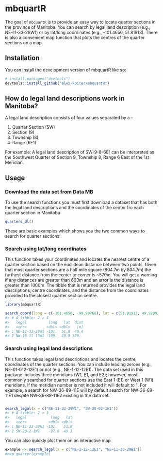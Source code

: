 
<!-- README.md is generated from README.Rmd. Please edit that file -->

# mbquartR

<!-- badges: start -->
<!-- badges: end -->

The goal of `mbquartR` is to provide an easy way to locate quarter
sections in the province of Manitoba. You can search by legal land
description (e.g., NE-11-33-29W1) or by lat/long coordinates (e.g.,
-101.4656, 51.81913). There is also a convenient map function that plots
the centres of the quarter sections on a map.

## Installation

You can install the development version of mbquartR like so:

``` r
# install.packages("devtools")
devtools::install_github("alex-koiter/mbquartR")
```

## How do legal land descriptions work in Manitoba?

A legal land description consists of four values separated by a -

1.  Quarter Section (SW)
2.  Section (9)
3.  Township (8)
4.  Range (6E1)

For example: A legal land description of SW-9-8-6E1 can be interpreted
as the Southwest Quarter of Section 9, Township 8, Range 6 East of the
1st Meridian.

## Usage

### Download the data set from Data MB

To use the search functions you must first download a dataset that has
both the legal land descriptions and the coordinates of the center fro
each quarter section in Manitoba

``` r
quarters_dl()
```

These are basic examples which shows you the two common ways to search
for quarter sections:

### Search using lat/long coordinates

This function takes your coordinates and locates the nearest centre of a
quarter section based on the euclidean distance between two points.
Given that most quarter sections are a half mile square (804.7m by
804.7m) the furthest distance from the center to corner is ~570m. You
will get a warning if any distances are greater than 600m and an error
is the distance is greater than 1000m. The tibble that is returned
provides the legal land descriptions, centre coordinates, and the
distance from the coordinates provided to the closest quarter section
centre.

``` r
library(mbquartR)

search_coord(long = c(-101.4656, -99.99768), lat = c(51.81913, 49.928926))
#> # A tibble: 2 × 4
#>   legal          long   lat  dist
#>   <chr>         <dbl> <dbl>   [m]
#> 1 NE-11-33-29W1 -101.  51.8  48.4
#> 2 NW-15-11-19W1 -100.  49.9 329.
```

### Search using legal land descriptions

This function takes legal land descriptions and locates the centre
coordinates of the quarter sections. You can include leading zeroes
(e.g., NE-01-012-12E1) or not (e.g., NE-1-12-12E1). The data set used in
this package includes three meridians (W1, E1, and E2); however, most
commonly searched for quarter sections use the East 1 (E1) or West 1
(W1) meridians. If the meridian number is not included it will default
to 1. For example, a search for NW-36-89-11E will by default search for
NW-36-89-11E1 despite NW-36-89-11E2 existing in the data set.

``` r

search_legal(x = c("NE-11-33-29W1", "SW-20-02-1W1"))
#> # A tibble: 2 × 3
#>   legal           long   lat
#>   <chr>          <dbl> <dbl>
#> 1 NE-11-33-29W1 -101.   51.8
#> 2 SW-20-2-1W1    -97.6  49.1
```

You can also quickly plot them on an interactive map

``` r
example <- search_legal(x = c("NE-1-12-12E1", "NE-11-33-29W1"))
#map_quarter(example)
```
